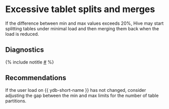 # Excessive tablet splits and merges

If the difference between min and max values exceeds 20%, Hive may start splitting tables under minimal load and then merging them back when the load is reduced.

## Diagnostics

<!-- The include is added to allow partial overrides in overlays  -->
{% include notitle [#](_includes/splits-merges.md) %}

## Recommendations

If the user load on {{ ydb-short-name }} has not changed, consider adjusting the gap between the min and max limits for the number of table partitions.
